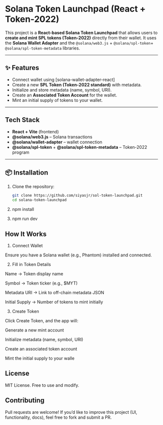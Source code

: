 #  Solana Token Launchpad (React + Token-2022)

This project is a **React-based Solana Token Launchpad** that allows users to **create and mint SPL tokens (Token-2022)** directly from their wallet. It uses the **Solana Wallet Adapter** and the `@solana/web3.js` + `@solana/spl-token`+ `@solana/spl-token-metadata` libraries.

---

## ✨ Features
- Connect wallet using [solana-wallet-adapter-react]
- Create a new **SPL Token (Token-2022 standard)** with metadata.
- Initialize and store metadata (name, symbol, URI).
- Create an **Associated Token Account** for the wallet.
- Mint an initial supply of tokens to your wallet.

---

##  Tech Stack
- **React + Vite** (frontend)
- **@solana/web3.js** – Solana transactions
- **@solana/wallet-adapter** – wallet connection
- **@solana/spl-token** + **@solana/spl-token-metadata** – Token-2022 program

---

## 📦 Installation

1. Clone the repository:
   ```bash
   git clone https://github.com/siyasjr/sol-token-launchpad.git
   cd solana-token-launchpad

2. npm install

3. npm run dev


##  How It Works

1. Connect Wallet

Ensure you have a Solana wallet (e.g., Phantom) installed and connected.

2. Fill in Token Details


Name → Token display name

Symbol → Token ticker (e.g., $MYT)

Metadata URI → Link to off-chain metadata JSON

Initial Supply → Number of tokens to mint initially

3. Create Token

Click Create Token, and the app will:

Generate a new mint account

Initialize metadata (name, symbol, URI)

Create an associated token account

Mint the initial supply to your walle


## License

MIT License. Free to use and modify.


## Contributing

Pull requests are welcome! If you’d like to improve this project (UI, functionality, docs), feel free to fork and submit a PR.